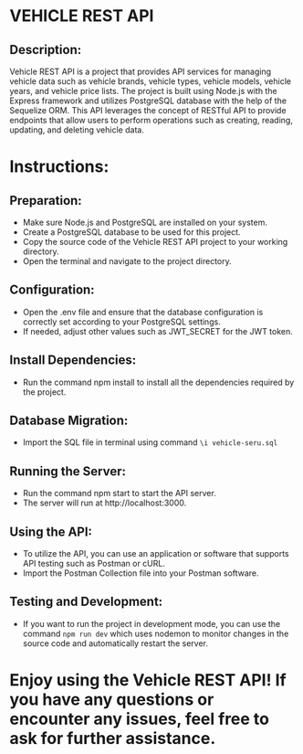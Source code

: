 # VEHICLE REST API

## Description:

Vehicle REST API is a project that provides API services for managing vehicle data such as vehicle brands, vehicle types, vehicle models, vehicle years, and vehicle price lists. The project is built using Node.js with the Express framework and utilizes PostgreSQL database with the help of the Sequelize ORM. This API leverages the concept of RESTful API to provide endpoints that allow users to perform operations such as creating, reading, updating, and deleting vehicle data.

# Instructions:

## Preparation:

- Make sure Node.js and PostgreSQL are installed on your system.
- Create a PostgreSQL database to be used for this project.
- Copy the source code of the Vehicle REST API project to your working directory.
- Open the terminal and navigate to the project directory.

## Configuration:

- Open the .env file and ensure that the database configuration is correctly set according to your PostgreSQL settings.
- If needed, adjust other values such as JWT_SECRET for the JWT token.

## Install Dependencies:

- Run the command npm install to install all the dependencies required by the project.

## Database Migration:

- Import the SQL file in terminal using command `\i vehicle-seru.sql`

## Running the Server:

- Run the command npm start to start the API server.
- The server will run at http://localhost:3000.

## Using the API:

- To utilize the API, you can use an application or software that supports API testing such as Postman or cURL.
- Import the Postman Collection file into your Postman software.

## Testing and Development:

- If you want to run the project in development mode, you can use the command `npm run dev` which uses nodemon to monitor changes in the source code and automatically restart the server.

# Enjoy using the Vehicle REST API! If you have any questions or encounter any issues, feel free to ask for further assistance.
